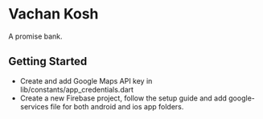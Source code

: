# Vachan Kosh

A promise bank.

## Getting Started

- Create and add Google Maps API key in lib/constants/app_credentials.dart
- Create a new Firebase project, follow the setup guide and add google-services file for both android and ios app folders.

